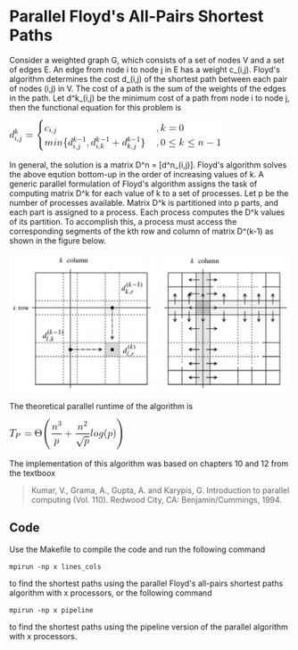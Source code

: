 # Parallel Floyd's All-Pairs Shortest Paths

Consider a weighted graph G, which consists of a set of nodes V and a set of edges E. An edge from node i to node j in E has a weight c_(i,j). Floyd's algorithm determines the cost d_(i,j) of the shortest path between each pair of nodes (i,j) in V. The cost of a path is the sum of the weights of the edges in the path. Let d^k_(i,j) be the minimum cost of a path from node i to node j, then the functional equation for this problem is

![This is an image](https://github.com/nelsonfilipecosta/Parallel-Floyds-All-Pairs-Shortest-Paths/blob/main/Figures/path_cost.png)

In general, the solution is a matrix D^n = [d^n_(i,j)]. Floyd's algorithm solves the above eqution bottom-up in the order of increasing values of k. A generic parallel formulation of Floyd's algorithm assigns the task of computing matrix D^k for each value of k to a set of processes. Let p be the number of processes available. Matrix D^k is partitioned into p parts, and each part is assigned to a process. Each process computes the D^k values of its partition. To accomplish this, a process must access the corresponding segments of the kth row and column of matrix D^(k-1) as shown in the figure below.

![This is an image](https://github.com/nelsonfilipecosta/Parallel-Floyds-All-Pairs-Shortest-Paths/blob/main/Figures/communication_mapping.png)

The theoretical parallel runtime of the algorithm is

![This is an image](https://github.com/nelsonfilipecosta/Parallel-Floyds-All-Pairs-Shortest-Paths/blob/main/Figures/parallel_runtime.png)

The implementation of this algorithm was based on chapters 10 and 12 from the textboox

> Kumar, V., Grama, A., Gupta, A. and Karypis, G. Introduction to parallel computing (Vol. 110). Redwood City, CA: Benjamin/Cummings, 1994.

## Code

Use the Makefile to compile the code and run the following command

```
mpirun -np x lines_cols
```

to find the shortest paths using the parallel Floyd's all-pairs shortest paths algorithm with x processors, or the following command

```
mpirun -np x pipeline
```

to find the shortest paths using the pipeline version of the parallel algorithm with x processors.

